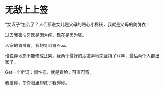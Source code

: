 # 无敌上上签

“女汉子”怎么了？人们都说女儿是父母的贴心小棉袄，我就是父母的防弹衣！ 

过去我害怕牙医是因为疼，现在是因为钱。 

人家的胃叫胃，我的胃叫胃Plus。 

谁说异地恋不能修成正果，我两个最好的朋友异地恋坚持了八年，最后两个人都出家了。 

Get一个新词：颜性恋。就是看脸，可直可弯。 

我爱你，在你眼里却成了我碍你。